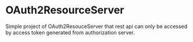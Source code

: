 # OAuth2ResourceServer
Simple project of OAuth2ResouceServer that rest api can only be accessed by access token generated from authorization server.

